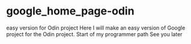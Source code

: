 # google_home_page-odin
easy version for Odin project
Here I will make an easy version of Google project for the Odin project. Start of my programmer path
See you later